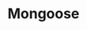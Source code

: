 ---
codehost: https://github.com/https://github.com/cesanta/mongoose
facebook: https://facebook.com/Cesanta-457367447755484/timeline
linkedin: https://linkedin.com/company/cesanta-software
logohandle: mongoosews
sort: mongoose
title: Mongoose
twitter: https://x.com/CesantaHQ
website: https://mongoose.ws/
---